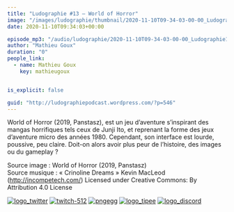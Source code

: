 ```yaml
---
title: "Ludographie #13 – World of Horror"
image: "/images/ludographie/thumbnail/2020-11-10T09-34-03-00-00_Ludographie13WorldofHorror.jpg"
date: 2020-11-10T09:34:03+00:00

episode_mp3: "/audio/ludographie/2020-11-10T09-34-03-00-00_Ludographie13WorldofHorror.mp3"
author: "Mathieu Goux"
duration: "0"
people_link: 
  - name: Mathieu Goux
    key: mathieugoux


is_explicit: false

guid: "http://ludographiepodcast.wordpress.com/?p=546"
---
```


<PodcastHeader/>

<!-- ECRIRE LA DESCRIPTION DE L'EPISODE SOUS CETTE LIGNE -->
<p>World of Horror (2019, Panstasz), est un jeu d’aventure s’inspirant des mangas horrifiques tels ceux de Junji Ito, et reprenant la forme des jeux d’aventure micro des années 1980. Cependant, son interface est lourde, poussive, peu claire. Doit-on alors avoir plus peur de l’histoire, des images ou du gameplay ?</p>
<p></p>
<p><a href="" rel="nofollow"></a></p>
 
<p>Source image : World of Horror (2019, Panstasz)<br>
Source musique : «&nbsp;Crinoline Dreams&nbsp;» Kevin MacLeod (<a title="http://incompetech.com/" href="http://incompetech.com/" rel="nofollow">http://incompetech.com/</a>) Licensed under Creative Commons: By Attribution 4.0 License</p>


<tr>
<td><a href="https://twitter.com/Gouximan" rel="nofollow"><img src="/resources/ludographie/2020-11-10T09-34-03-00-00_Ludographie13WorldofHorror/logo_twitter-1.png" alt="logo_twitter"></a></td>
<td><a href="https://www.twitch.tv/mathieugoux" rel="nofollow"><img src="/resources/ludographie/2020-11-10T09-34-03-00-00_Ludographie13WorldofHorror/twitch-512-1.png" alt="twitch-512"></a></td>
<td><a href="https://www.youtube.com/user/MattTheFatalifieur/videos" rel="nofollow"><img src="/resources/ludographie/2020-11-10T09-34-03-00-00_Ludographie13WorldofHorror/pngegg.png" alt="pngegg"></a></td>
<td><a href="http://fr.tipeee.com/calvinball" rel="nofollow"><img src="/resources/ludographie/2020-11-10T09-34-03-00-00_Ludographie13WorldofHorror/logo_tipee-1.png" alt="logo_tipee"></a></td>
<td><a href="https://discord.com/invite/4RnA9v7" rel="nofollow"><img src="/resources/ludographie/2020-11-10T09-34-03-00-00_Ludographie13WorldofHorror/logo_discord-1.png" alt="logo_discord"></a></td>
</tr>




